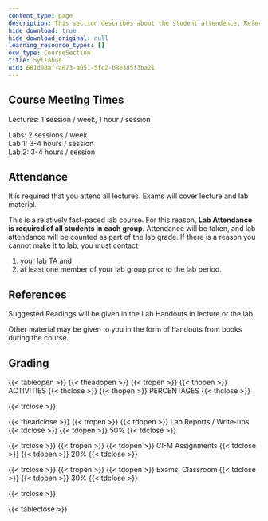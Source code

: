 ```yaml
---
content_type: page
description: This section describes about the student attendence, References and Grading.
hide_download: true
hide_download_original: null
learning_resource_types: []
ocw_type: CourseSection
title: Syllabus
uid: 681d08af-a873-a051-5fc2-b8e3d5f3ba21
---
```


Course Meeting Times
--------------------

Lectures: 1 session / week, 1 hour / session

Labs: 2 sessions / week  
Lab 1: 3-4 hours / session  
Lab 2: 3-4 hours / session  

Attendance
----------

It is required that you attend all lectures. Exams will cover lecture and lab material.

This is a relatively fast-paced lab course. For this reason, **Lab Attendance is required of all students in each group**. Attendance will be taken, and lab attendance will be counted as part of the lab grade. If there is a reason you cannot make it to lab, you must contact

1.  your lab TA and
2.  at least one member of your lab group prior to the lab period.

References
----------

Suggested Readings will be given in the Lab Handouts in lecture or the lab.

Other material may be given to you in the form of handouts from books during the course.

Grading
-------

{{< tableopen >}}
{{< theadopen >}}
{{< tropen >}}
{{< thopen >}}
ACTIVITIES
{{< thclose >}}
{{< thopen >}}
PERCENTAGES
{{< thclose >}}

{{< trclose >}}

{{< theadclose >}}
{{< tropen >}}
{{< tdopen >}}
Lab Reports / Write-ups
{{< tdclose >}}
{{< tdopen >}}
50%
{{< tdclose >}}

{{< trclose >}}
{{< tropen >}}
{{< tdopen >}}
CI-M Assignments
{{< tdclose >}}
{{< tdopen >}}
20%
{{< tdclose >}}

{{< trclose >}}
{{< tropen >}}
{{< tdopen >}}
Exams, Classroom
{{< tdclose >}}
{{< tdopen >}}
30%
{{< tdclose >}}

{{< trclose >}}

{{< tableclose >}}